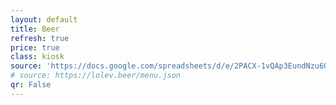 ```yaml
---
layout: default
title: Beer
refresh: true
price: true
class: kiosk
source: 'https://docs.google.com/spreadsheets/d/e/2PACX-1vQAp3EundNzu6OHCDLFrYUTcU36xsIl4DoTewG2a9HKfSyeHm_YKBiQ5xdaxosJh364-e9Vz5fFYqPD/pub?output=csv' # For debugging
# source: https://lolev.beer/menu.json
qr: False
---
```

